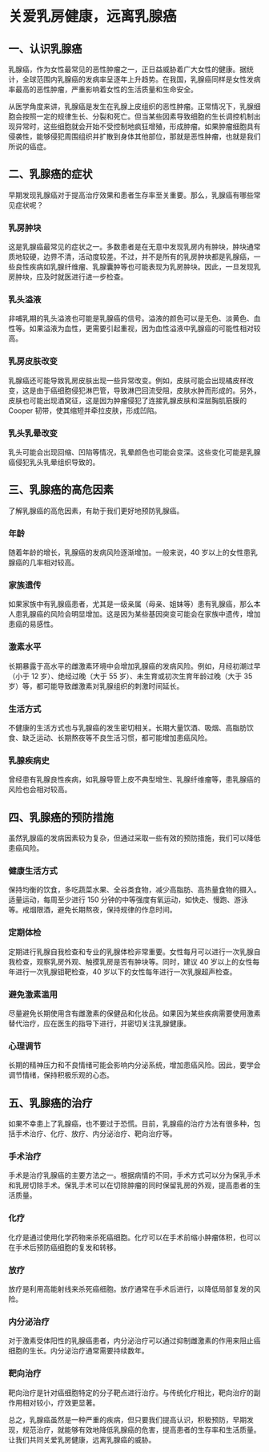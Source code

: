 # 关爱乳房健康，远离乳腺癌

## 一、认识乳腺癌
乳腺癌，作为女性最常见的恶性肿瘤之一，正日益威胁着广大女性的健康。据统计，全球范围内乳腺癌的发病率呈逐年上升趋势。在我国，乳腺癌同样是女性发病率最高的恶性肿瘤，严重影响着女性的生活质量和生命安全。

从医学角度来讲，乳腺癌是发生在乳腺上皮组织的恶性肿瘤。正常情况下，乳腺细胞会按照一定的规律生长、分裂和死亡。但当某些因素导致细胞的生长调控机制出现异常时，这些细胞就会开始不受控制地疯狂增殖，形成肿瘤。如果肿瘤细胞具有侵袭性，能够侵犯周围组织并扩散到身体其他部位，那就是恶性肿瘤，也就是我们所说的癌症。

## 二、乳腺癌的症状
早期发现乳腺癌对于提高治疗效果和患者生存率至关重要。那么，乳腺癌有哪些常见症状呢？
### 乳房肿块
这是乳腺癌最常见的症状之一。多数患者是在无意中发现乳房内有肿块，肿块通常质地较硬，边界不清，活动度较差。不过，并不是所有的乳房肿块都是乳腺癌，一些良性疾病如乳腺纤维瘤、乳腺囊肿等也可能表现为乳房肿块。因此，一旦发现乳房肿块，应及时就医进行进一步检查。
### 乳头溢液
非哺乳期的乳头溢液也可能是乳腺癌的信号。溢液的颜色可以是无色、淡黄色、血性等。如果溢液为血性，更需要引起重视，因为血性溢液中乳腺癌的可能性相对较高。
### 乳房皮肤改变
乳腺癌还可能导致乳房皮肤出现一些异常改变。例如，皮肤可能会出现橘皮样改变，这是由于癌细胞侵犯淋巴管，导致淋巴回流受阻，皮肤水肿而形成的。另外，皮肤也可能出现酒窝征，这是因为肿瘤侵犯了连接乳腺皮肤和深层胸肌筋膜的 Cooper 韧带，使其缩短并牵拉皮肤，形成凹陷。
### 乳头乳晕改变
乳头可能会出现回缩、凹陷等情况，乳晕颜色也可能会变深。这些变化可能是乳腺癌侵犯乳头乳晕组织导致的。

## 三、乳腺癌的高危因素
了解乳腺癌的高危因素，有助于我们更好地预防乳腺癌。
### 年龄
随着年龄的增长，乳腺癌的发病风险逐渐增加。一般来说，40 岁以上的女性患乳腺癌的几率相对较高。
### 家族遗传
如果家族中有乳腺癌患者，尤其是一级亲属（母亲、姐妹等）患有乳腺癌，那么本人患乳腺癌的风险会明显增加。这是因为某些基因突变可能会在家族中遗传，增加患癌的易感性。
### 激素水平
长期暴露于高水平的雌激素环境中会增加乳腺癌的发病风险。例如，月经初潮过早（小于 12 岁）、绝经过晚（大于 55 岁）、未生育或初次生育年龄过晚（大于 35 岁）等，都可能导致雌激素对乳腺组织的刺激时间延长。
### 生活方式
不健康的生活方式也与乳腺癌的发生密切相关。长期大量饮酒、吸烟、高脂肪饮食、缺乏运动、长期熬夜等不良生活习惯，都可能增加患癌风险。
### 乳腺疾病史
曾经患有乳腺良性疾病，如乳腺导管上皮不典型增生、乳腺纤维瘤等，患乳腺癌的风险也会相对较高。

## 四、乳腺癌的预防措施
虽然乳腺癌的发病因素较为复杂，但通过采取一些有效的预防措施，我们可以降低患癌风险。
### 健康生活方式
保持均衡的饮食，多吃蔬菜水果、全谷类食物，减少高脂肪、高热量食物的摄入。适量运动，每周至少进行 150 分钟的中等强度有氧运动，如快走、慢跑、游泳等。戒烟限酒，避免长期熬夜，保持规律的作息时间。
### 定期体检
定期进行乳腺自我检查和专业的乳腺体检非常重要。女性每月可以进行一次乳腺自我检查，观察乳房外观、触摸乳房是否有肿块等。同时，建议 40 岁以上的女性每年进行一次乳腺钼靶检查，40 岁以下的女性每年进行一次乳腺超声检查。
### 避免激素滥用
尽量避免长期使用含有雌激素的保健品和化妆品。如果因为某些疾病需要使用激素替代治疗，应在医生的指导下进行，并密切关注乳腺健康。
### 心理调节
长期的精神压力和不良情绪可能会影响内分泌系统，增加患癌风险。因此，要学会调节情绪，保持积极乐观的心态。

## 五、乳腺癌的治疗
如果不幸患上了乳腺癌，也不要过于恐慌。目前，乳腺癌的治疗方法有很多种，包括手术治疗、化疗、放疗、内分泌治疗、靶向治疗等。
### 手术治疗
手术是治疗乳腺癌的主要方法之一。根据病情的不同，手术方式可以分为保乳手术和乳房切除手术。保乳手术可以在切除肿瘤的同时保留乳房的外观，提高患者的生活质量。
### 化疗
化疗是通过使用化学药物来杀死癌细胞。化疗可以在手术前缩小肿瘤体积，也可以在手术后预防癌细胞的复发和转移。
### 放疗
放疗是利用高能射线来杀死癌细胞。放疗通常在手术后进行，以降低局部复发的风险。
### 内分泌治疗
对于激素受体阳性的乳腺癌患者，内分泌治疗可以通过抑制雌激素的作用来阻止癌细胞的生长。内分泌治疗通常需要持续数年。
### 靶向治疗
靶向治疗是针对癌细胞特定的分子靶点进行治疗。与传统化疗相比，靶向治疗的副作用相对较小，疗效更显著。

总之，乳腺癌虽然是一种严重的疾病，但只要我们提高认识，积极预防，早期发现，规范治疗，就能够有效地降低乳腺癌的危害，提高患者的生存率和生活质量。让我们共同关爱乳房健康，远离乳腺癌的威胁。 